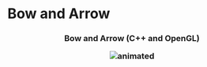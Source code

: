 # Bow and Arrow
<h3 align="center">Bow and Arrow (C++ and OpenGL)
  <p align="center">
  <img src="https://github.com/SergiuBabin/Laboratoare-EGC/blob/main/Framework-EGC-master_Windows/Resources/Bow_and_Arrow.gif" alt="animated" />
</p>
